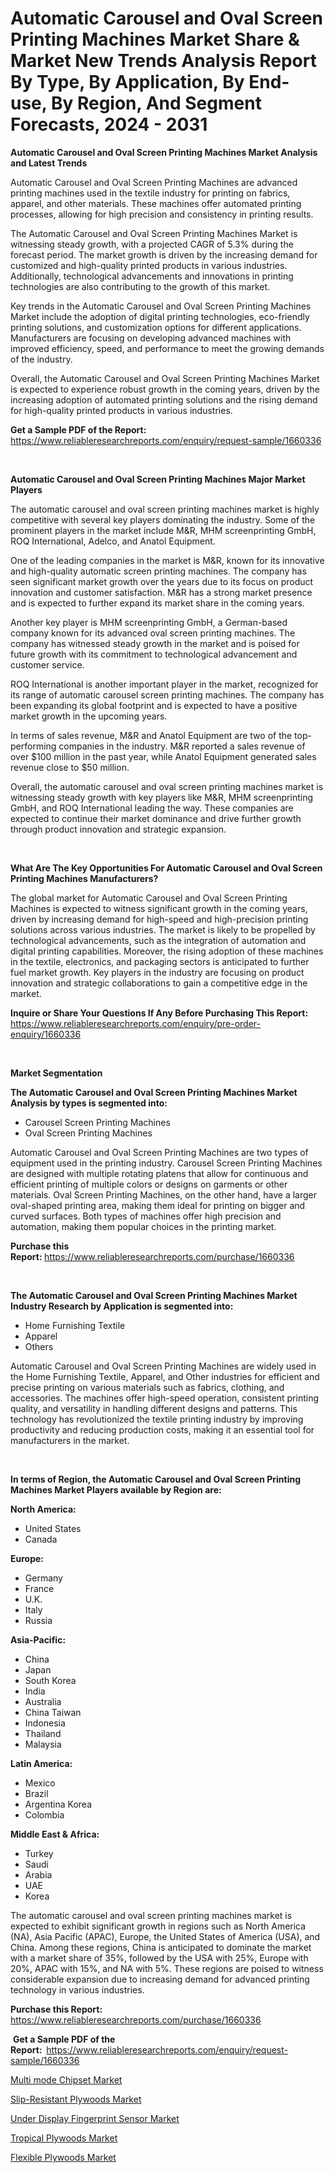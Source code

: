 <p><h1>Automatic Carousel and Oval Screen Printing Machines Market Share & Market New Trends Analysis Report By Type, By Application, By End-use, By Region, And Segment Forecasts, 2024 - 2031</h1></p><p><strong>Automatic Carousel and Oval Screen Printing Machines Market Analysis and Latest Trends</strong></p>
<p><p>Automatic Carousel and Oval Screen Printing Machines are advanced printing machines used in the textile industry for printing on fabrics, apparel, and other materials. These machines offer automated printing processes, allowing for high precision and consistency in printing results.</p><p>The Automatic Carousel and Oval Screen Printing Machines Market is witnessing steady growth, with a projected CAGR of 5.3% during the forecast period. The market growth is driven by the increasing demand for customized and high-quality printed products in various industries. Additionally, technological advancements and innovations in printing technologies are also contributing to the growth of this market.</p><p>Key trends in the Automatic Carousel and Oval Screen Printing Machines Market include the adoption of digital printing technologies, eco-friendly printing solutions, and customization options for different applications. Manufacturers are focusing on developing advanced machines with improved efficiency, speed, and performance to meet the growing demands of the industry.</p><p>Overall, the Automatic Carousel and Oval Screen Printing Machines Market is expected to experience robust growth in the coming years, driven by the increasing adoption of automated printing solutions and the rising demand for high-quality printed products in various industries.</p></p>
<p><strong>Get a Sample PDF of the Report:&nbsp;</strong> <a href="https://www.reliableresearchreports.com/enquiry/request-sample/1660336">https://www.reliableresearchreports.com/enquiry/request-sample/1660336</a></p>
<p>&nbsp;</p>
<p><strong>Automatic Carousel and Oval Screen Printing Machines Major Market Players</strong></p>
<p><p>The automatic carousel and oval screen printing machines market is highly competitive with several key players dominating the industry. Some of the prominent players in the market include M&R, MHM screenprinting GmbH, ROQ International, Adelco, and Anatol Equipment.</p><p>One of the leading companies in the market is M&R, known for its innovative and high-quality automatic screen printing machines. The company has seen significant market growth over the years due to its focus on product innovation and customer satisfaction. M&R has a strong market presence and is expected to further expand its market share in the coming years.</p><p>Another key player is MHM screenprinting GmbH, a German-based company known for its advanced oval screen printing machines. The company has witnessed steady growth in the market and is poised for future growth with its commitment to technological advancement and customer service.</p><p>ROQ International is another important player in the market, recognized for its range of automatic carousel screen printing machines. The company has been expanding its global footprint and is expected to have a positive market growth in the upcoming years.</p><p>In terms of sales revenue, M&R and Anatol Equipment are two of the top-performing companies in the industry. M&R reported a sales revenue of over $100 million in the past year, while Anatol Equipment generated sales revenue close to $50 million.</p><p>Overall, the automatic carousel and oval screen printing machines market is witnessing steady growth with key players like M&R, MHM screenprinting GmbH, and ROQ International leading the way. These companies are expected to continue their market dominance and drive further growth through product innovation and strategic expansion.</p></p>
<p>&nbsp;</p>
<p><strong>What Are The Key Opportunities For Automatic Carousel and Oval Screen Printing Machines Manufacturers?</strong></p>
<p><p>The global market for Automatic Carousel and Oval Screen Printing Machines is expected to witness significant growth in the coming years, driven by increasing demand for high-speed and high-precision printing solutions across various industries. The market is likely to be propelled by technological advancements, such as the integration of automation and digital printing capabilities. Moreover, the rising adoption of these machines in the textile, electronics, and packaging sectors is anticipated to further fuel market growth. Key players in the industry are focusing on product innovation and strategic collaborations to gain a competitive edge in the market.</p></p>
<p><strong>Inquire or Share Your Questions If Any Before Purchasing This Report:</strong> <a href="https://www.reliableresearchreports.com/enquiry/pre-order-enquiry/1660336">https://www.reliableresearchreports.com/enquiry/pre-order-enquiry/1660336</a></p>
<p>&nbsp;</p>
<p><strong>Market Segmentation</strong></p>
<p><strong>The Automatic Carousel and Oval Screen Printing Machines Market Analysis by types is segmented into:</strong></p>
<p><ul><li>Carousel Screen Printing Machines</li><li>Oval Screen Printing Machines</li></ul></p>
<p><p>Automatic Carousel and Oval Screen Printing Machines are two types of equipment used in the printing industry. Carousel Screen Printing Machines are designed with multiple rotating platens that allow for continuous and efficient printing of multiple colors or designs on garments or other materials. Oval Screen Printing Machines, on the other hand, have a larger oval-shaped printing area, making them ideal for printing on bigger and curved surfaces. Both types of machines offer high precision and automation, making them popular choices in the printing market.</p></p>
<p><strong>Purchase this Report:&nbsp;</strong><a href="https://www.reliableresearchreports.com/purchase/1660336">https://www.reliableresearchreports.com/purchase/1660336</a></p>
<p>&nbsp;</p>
<p><strong>The Automatic Carousel and Oval Screen Printing Machines Market Industry Research by Application is segmented into:</strong></p>
<p><ul><li>Home Furnishing Textile</li><li>Apparel</li><li>Others</li></ul></p>
<p><p>Automatic Carousel and Oval Screen Printing Machines are widely used in the Home Furnishing Textile, Apparel, and Other industries for efficient and precise printing on various materials such as fabrics, clothing, and accessories. The machines offer high-speed operation, consistent printing quality, and versatility in handling different designs and patterns. This technology has revolutionized the textile printing industry by improving productivity and reducing production costs, making it an essential tool for manufacturers in the market.</p></p>
<p>&nbsp;</p>
<p><strong>In terms of Region, the Automatic Carousel and Oval Screen Printing Machines Market Players available by Region are:</strong></p>
<p>
    <p> <strong> North America: </strong>
        <ul>
            <li>United States</li>
            <li>Canada</li>
        </ul>
        </p> 
    <p> <strong> Europe: </strong>
        <ul>
            <li>Germany</li>
            <li>France</li>
            <li>U.K.</li>
            <li>Italy</li>
            <li>Russia</li>
        </ul>
        </p> 
    <p> <strong> Asia-Pacific: </strong>
        <ul>
            <li>China</li>
            <li>Japan</li>
            <li>South Korea</li>
            <li>India</li>
            <li>Australia</li>
            <li>China Taiwan</li>
            <li>Indonesia</li>
            <li>Thailand</li>
            <li>Malaysia</li>
        </ul>
        </p> 
    <p> <strong> Latin America: </strong>
        <ul>
            <li>Mexico</li>
            <li>Brazil</li>
            <li>Argentina Korea</li>
            <li>Colombia</li>
        </ul>
        </p> 
    <p> <strong> Middle East & Africa: </strong>
        <ul>
            <li>Turkey</li>
            <li>Saudi</li>
            <li>Arabia</li>
            <li>UAE</li>
            <li>Korea</li>
        </ul>
    </p>
    </p>
<p><p>The automatic carousel and oval screen printing machines market is expected to exhibit significant growth in regions such as North America (NA), Asia Pacific (APAC), Europe, the United States of America (USA), and China. Among these regions, China is anticipated to dominate the market with a market share of 35%, followed by the USA with 25%, Europe with 20%, APAC with 15%, and NA with 5%. These regions are poised to witness considerable expansion due to increasing demand for advanced printing technology in various industries.</p></p>
<p><strong>Purchase this Report: </strong><a href="https://www.reliableresearchreports.com/purchase/1660336">https://www.reliableresearchreports.com/purchase/1660336</a></p>
<p>&nbsp;<strong>Get a Sample PDF of the Report:&nbsp;&nbsp;</strong><a href="https://www.reliableresearchreports.com/enquiry/request-sample/1660336">https://www.reliableresearchreports.com/enquiry/request-sample/1660336</a></p>
<p><strong></strong></p>
<p><p><a href="https://view.publitas.com/reportprime-1/multi-mode-chipset-market-share-market-new-trends-analysis-report-by-type-by-application-by-end-use-by-region-and-segment-forecasts-2024-2031/">Multi mode Chipset Market</a></p><p><a href="https://rainy-horn-d69.notion.site/Slip-Resistant-Plywoods-Market-Challenges-Opportunities-and-Growth-Drivers-and-Major-Market-Playe-6a52d89cbe8f4389906a028b747ba1b0">Slip-Resistant Plywoods Market</a></p><p><a href="https://view.publitas.com/reportprime-1/under-display-fingerprint-sensor-market-size-growth-and-forecast-from-2024-2031/">Under Display Fingerprint Sensor Market</a></p><p><a href="https://rainy-horn-d69.notion.site/Tropical-Plywoods-Market-Research-Report-Provides-thorough-Industry-Overview-which-offers-an-In-Dep-33f16656503440709790b6ba9ecf0e2b">Tropical Plywoods Market</a></p><p><a href="https://woozy-pyroraptor-a1f.notion.site/Flexible-Plywoods-Market-Size-Reflecting-a-Forecast-Till-2031-Market-By-Type-By-Application-and-By-06e81ec68b5e41d4acd74d965ccbff39">Flexible Plywoods Market</a></p></p>